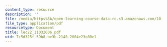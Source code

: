 ```yaml
---
content_type: resource
description: ''
file: /media/https%3A/open-learning-course-data-rc.s3.amazonaws.com/10-569-synthesis-of-polymers-fall-2006/7c5d325f59b8be3b21402004e23c80e1_lec22_11032006.pdf
file_type: application/pdf
resourcetype: Document
title: lec22_11032006.pdf
uid: 7c5d325f-59b8-be3b-2140-2004e23c80e1
---
```

